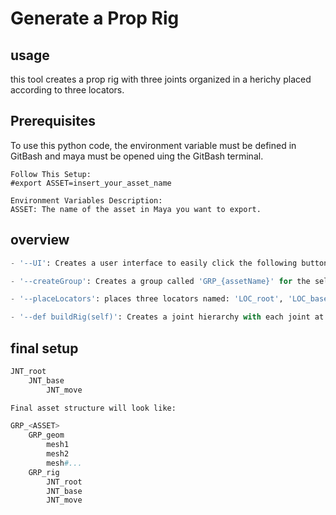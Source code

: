 # Generate a Prop Rig

## usage
this tool creates a prop rig with three joints organized in a herichy placed according to three locators.

## Prerequisites
To use this python code, the environment variable must be defined in GitBash and maya must be opened uing the GitBash terminal.

    Follow This Setup:  
    #export ASSET=insert_your_asset_name   

    Environment Variables Description:  
    ASSET: The name of the asset in Maya you want to export.  


## overview
```python
- '--UI': Creates a user interface to easily click the following buttons: 'Create Group', 'Place Locators' and 'Build Rig'

- '--createGroup': Creates a group called 'GRP_{assetName}' for the selected geometry. PArented under GRP_{assetName}, will be and empty group GRP_rig and GRP_geom which holds the geometry. If no geometry is selected, program will print: "No object is selected. Script Ended."

- '--placeLocators': places three locators named: 'LOC_root', 'LOC_base' and 'LOC_move'

- '--def buildRig(self)': Creates a joint hierarchy with each joint at the matching locator position under GRP_rig. Each time the button is pressed again, it will not add new joints, but will move the existing joints to the correct locator position
```

## final setup
```python
JNT_root
    JNT_base
        JNT_move

Final asset structure will look like:

GRP_<ASSET>
    GRP_geom
        mesh1
        mesh2
        mesh#...
    GRP_rig
        JNT_root
        JNT_base
        JNT_move
```
